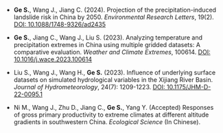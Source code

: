 - **Ge S.**, Wang J., Jiang C. (2024). Projection of the precipitation-induced landslide risk in China by 2050. *Environmental Research Letters*, 19(2). [DOI: 10.1088/1748-9326/ad2435](https://iopscience.iop.org/article/10.1088/1748-9326/ad2435)

- **Ge S.**, Jiang C., Wang J., Liu S. (2023). Analyzing temperature and precipitation extremes in China using multiple gridded datasets: A comparative evaluation. *Weather and Climate Extremes*, 100614. [DOI: 10.1016/j.wace.2023.100614](https://doi.org/10.1016/j.wace.2023.100614)

- Liu S., Wang J., Wang H., **Ge S.** (2023). Influence of underlying surface datasets on simulated hydrological variables in the Xijiang River Basin. *Journal of Hydrometeorology*, 24(7): 1209-1223. [DOI: 10.1175/JHM-D-22-0095.1](https://doi.org/10.1175/JHM-D-22-0095.1)

- Ni M., Wang J., Zhu D., Jiang C., **Ge S.**, Yang Y. (Accepted) Responses of gross primary productivity to extreme climates at different altitude gradients in southwestern China. *Ecological Science* (In Chinese).
